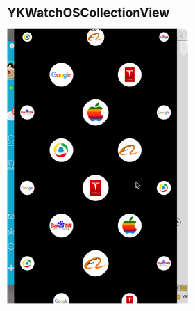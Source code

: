 # YKWatchOSCollectionView
![](https://github.com/yankeshi0580/YKWatchOSCollectionView/blob/master/YKWatchOSLayout/show.gif)
